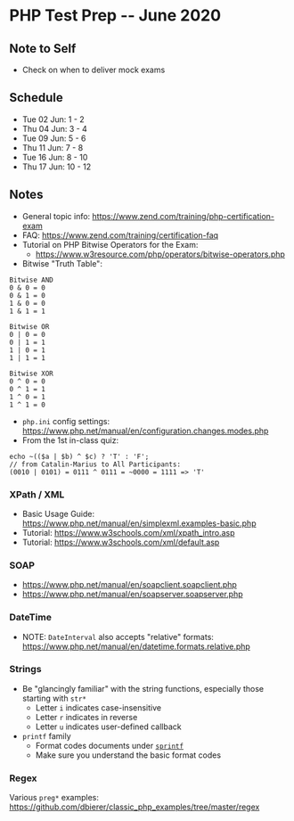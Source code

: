 # PHP Test Prep -- June 2020

## Note to Self
* Check on when to deliver mock exams

## Schedule
* Tue 02 Jun: 1  - 2
* Thu 04 Jun: 3  - 4
* Tue 09 Jun: 5  - 6
* Thu 11 Jun: 7  - 8
* Tue 16 Jun: 8  - 10
* Thu 17 Jun: 10 - 12

## Notes
* General topic info: https://www.zend.com/training/php-certification-exam
* FAQ: https://www.zend.com/training/certification-faq
* Tutorial on PHP Bitwise Operators for the Exam:
  * https://www.w3resource.com/php/operators/bitwise-operators.php
* Bitwise "Truth Table":
```
Bitwise AND
0 & 0 = 0
0 & 1 = 0
1 & 0 = 0
1 & 1 = 1

Bitwise OR
0 | 0 = 0
0 | 1 = 1
1 | 0 = 1
1 | 1 = 1

Bitwise XOR
0 ^ 0 = 0
0 ^ 1 = 1
1 ^ 0 = 1
1 ^ 1 = 0
```
* `php.ini` config settings: https://www.php.net/manual/en/configuration.changes.modes.php
* From the 1st in-class quiz:
```
echo ~(($a | $b) ^ $c) ? 'T' : 'F';
// from Catalin-Marius to All Participants:
(0010 | 0101) = 0111 ^ 0111 = ~0000 = 1111 => 'T'
```
### XPath / XML
* Basic Usage Guide: https://www.php.net/manual/en/simplexml.examples-basic.php
* Tutorial: https://www.w3schools.com/xml/xpath_intro.asp
* Tutorial: https://www.w3schools.com/xml/default.asp
### SOAP
* https://www.php.net/manual/en/soapclient.soapclient.php
* https://www.php.net/manual/en/soapserver.soapserver.php
### DateTime
* NOTE: `DateInterval` also accepts "relative" formats: https://www.php.net/manual/en/datetime.formats.relative.php

### Strings
* Be "glancingly familiar" with the string functions, especially those starting with `str*`
  * Letter `i` indicates case-insensitive
  * Letter `r` indicates in reverse
  * Letter `u` indicates user-defined callback
* `printf` family
  * Format codes documents under [`sprintf`](https://www.php.net/sprintf)
  * Make sure you understand the basic format codes

### Regex
Various `preg*` examples: https://github.com/dbierer/classic_php_examples/tree/master/regex
